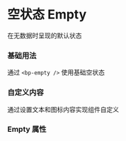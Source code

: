 <script setup lang="ts">
  import props from "../example/empty/props.ts";
</script>

# 空状态  Empty

在无数据时呈现的默认状态

### 基础用法
通过 `<bp-empty />` 使用基础空状态
<demo-block src="example/empty/basic" stack-blitz-name="empty-basic"></demo-block>

### 自定义内容
通过设置文本和图标内容实现组件自定义
<demo-block src="example/empty/custom" stack-blitz-name="empty-custom"></demo-block>

### Empty 属性

<table-block type="props" :data="props"></table-block>